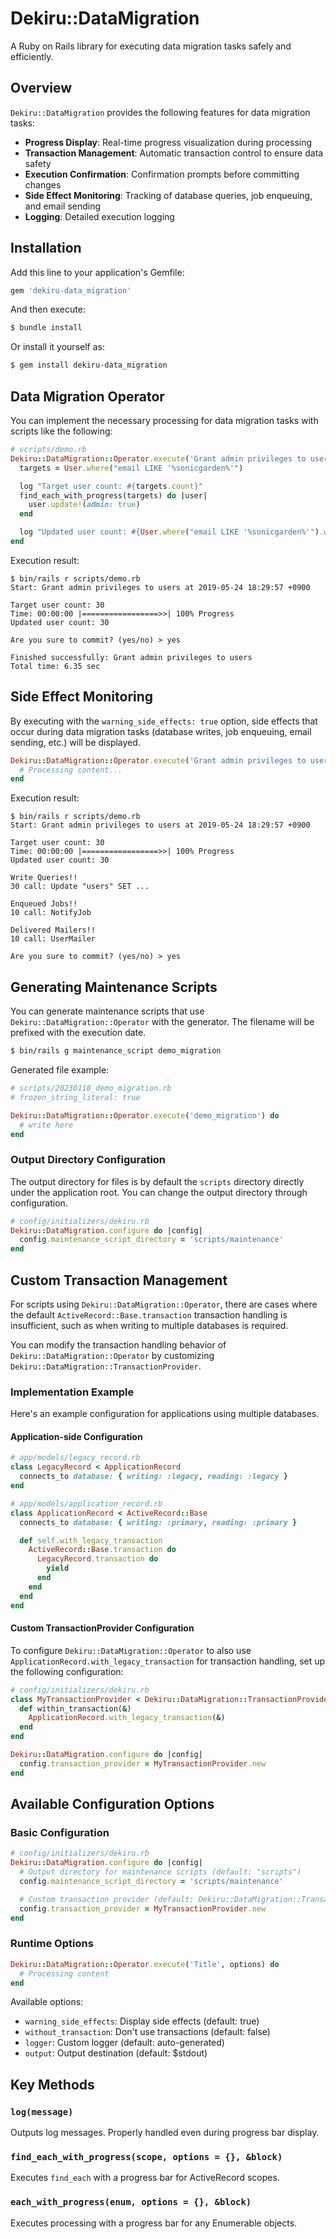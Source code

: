 # Dekiru::DataMigration

A Ruby on Rails library for executing data migration tasks safely and efficiently.

## Overview

`Dekiru::DataMigration` provides the following features for data migration tasks:

- **Progress Display**: Real-time progress visualization during processing
- **Transaction Management**: Automatic transaction control to ensure data safety
- **Execution Confirmation**: Confirmation prompts before committing changes
- **Side Effect Monitoring**: Tracking of database queries, job enqueuing, and email sending
- **Logging**: Detailed execution logging

## Installation

Add this line to your application's Gemfile:

```ruby
gem 'dekiru-data_migration'
```

And then execute:

```bash
$ bundle install
```

Or install it yourself as:

```bash
$ gem install dekiru-data_migration
```

## Data Migration Operator

You can implement the necessary processing for data migration tasks with scripts like the following:

```ruby
# scripts/demo.rb
Dekiru::DataMigration::Operator.execute('Grant admin privileges to users') do
  targets = User.where("email LIKE '%sonicgarden%'")

  log "Target user count: #{targets.count}"
  find_each_with_progress(targets) do |user|
    user.update!(admin: true)
  end

  log "Updated user count: #{User.where("email LIKE '%sonicgarden%'").where(admin: true).count}"
end
```

Execution result:
```
$ bin/rails r scripts/demo.rb
Start: Grant admin privileges to users at 2019-05-24 18:29:57 +0900

Target user count: 30
Time: 00:00:00 |=================>>| 100% Progress
Updated user count: 30

Are you sure to commit? (yes/no) > yes

Finished successfully: Grant admin privileges to users
Total time: 6.35 sec
```

## Side Effect Monitoring

By executing with the `warning_side_effects: true` option, side effects that occur during data migration tasks (database writes, job enqueuing, email sending, etc.) will be displayed.

```ruby
Dekiru::DataMigration::Operator.execute('Grant admin privileges to users', warning_side_effects: true) do
  # Processing content...
end
```

Execution result:
```
$ bin/rails r scripts/demo.rb
Start: Grant admin privileges to users at 2019-05-24 18:29:57 +0900

Target user count: 30
Time: 00:00:00 |=================>>| 100% Progress
Updated user count: 30

Write Queries!!
30 call: Update "users" SET ...

Enqueued Jobs!!
10 call: NotifyJob

Delivered Mailers!!
10 call: UserMailer

Are you sure to commit? (yes/no) > yes
```

## Generating Maintenance Scripts

You can generate maintenance scripts that use `Dekiru::DataMigration::Operator` with the generator. The filename will be prefixed with the execution date.

```bash
$ bin/rails g maintenance_script demo_migration
```

Generated file example:
```ruby
# scripts/20230118_demo_migration.rb
# frozen_string_literal: true

Dekiru::DataMigration::Operator.execute('demo_migration') do
  # write here
end
```

### Output Directory Configuration

The output directory for files is by default the `scripts` directory directly under the application root. You can change the output directory through configuration.

```ruby
# config/initializers/dekiru.rb
Dekiru::DataMigration.configure do |config|
  config.maintenance_script_directory = 'scripts/maintenance'
end
```

## Custom Transaction Management

For scripts using `Dekiru::DataMigration::Operator`, there are cases where the default `ActiveRecord::Base.transaction` transaction handling is insufficient, such as when writing to multiple databases is required.

You can modify the transaction handling behavior of `Dekiru::DataMigration::Operator` by customizing `Dekiru::DataMigration::TransactionProvider`.

### Implementation Example

Here's an example configuration for applications using multiple databases.

#### Application-side Configuration

```ruby
# app/models/legacy_record.rb
class LegacyRecord < ApplicationRecord
  connects_to database: { writing: :legacy, reading: :legacy }
end

# app/models/application_record.rb
class ApplicationRecord < ActiveRecord::Base
  connects_to database: { writing: :primary, reading: :primary }

  def self.with_legacy_transaction
    ActiveRecord::Base.transaction do
      LegacyRecord.transaction do
        yield
      end
    end
  end
end
```

#### Custom TransactionProvider Configuration

To configure `Dekiru::DataMigration::Operator` to also use `ApplicationRecord.with_legacy_transaction` for transaction handling, set up the following configuration:

```ruby
# config/initializers/dekiru.rb
class MyTransactionProvider < Dekiru::DataMigration::TransactionProvider
  def within_transaction(&)
    ApplicationRecord.with_legacy_transaction(&)
  end
end

Dekiru::DataMigration.configure do |config|
  config.transaction_provider = MyTransactionProvider.new
end
```

## Available Configuration Options

### Basic Configuration

```ruby
# config/initializers/dekiru.rb
Dekiru::DataMigration.configure do |config|
  # Output directory for maintenance scripts (default: "scripts")
  config.maintenance_script_directory = 'scripts/maintenance'

  # Custom transaction provider (default: Dekiru::DataMigration::TransactionProvider.new)
  config.transaction_provider = MyTransactionProvider.new
end
```

### Runtime Options

```ruby
Dekiru::DataMigration::Operator.execute('Title', options) do
  # Processing content
end
```

Available options:
- `warning_side_effects`: Display side effects (default: true)
- `without_transaction`: Don't use transactions (default: false)
- `logger`: Custom logger (default: auto-generated)
- `output`: Output destination (default: $stdout)

## Key Methods

### `log(message)`
Outputs log messages. Properly handled even during progress bar display.

### `find_each_with_progress(scope, options = {}, &block)`
Executes `find_each` with a progress bar for ActiveRecord scopes.

### `each_with_progress(enum, options = {}, &block)`
Executes processing with a progress bar for any Enumerable objects.
